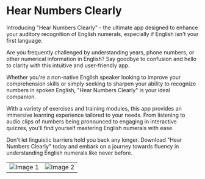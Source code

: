# Hear Numbers Clearly

Introducing "Hear Numbers Clearly" - the ultimate app designed to enhance your auditory recognition of English numerals, especially if English isn't your first language.

Are you frequently challenged by understanding years, phone numbers, or other numerical information in English? Say goodbye to confusion and hello to clarity with this intuitive and user-friendly app.

Whether you're a non-native English speaker looking to improve your comprehension skills or simply seeking to sharpen your ability to recognize numbers in spoken English, "Hear Numbers Clearly" is your ideal companion.

With a variety of exercises and training modules, this app provides an immersive learning experience tailored to your needs. From listening to audio clips of numbers being pronounced to engaging in interactive quizzes, you'll find yourself mastering English numerals with ease.

Don't let linguistic barriers hold you back any longer. Download "Hear Numbers Clearly" today and embark on a journey towards fluency in understanding English numerals like never before.

<table>
  <tr>
    <td><img src="https://github.com/SilentCoast/NumeralsTraining/assets/94042423/eef43074-b097-49dd-8475-5096ae18e709" alt="Image 1"></td>
    <td><img src="https://github.com/SilentCoast/NumeralsTraining/assets/94042423/8832eb70-a21f-43c3-bb54-8eae794ed440" alt="Image 2"></td>
  </tr>
</table>
